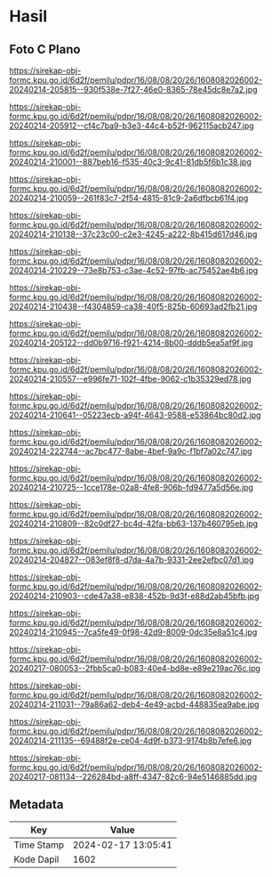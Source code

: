 # Hasil

## Foto C Plano

https://sirekap-obj-formc.kpu.go.id/6d2f/pemilu/pdpr/16/08/08/20/26/1608082026002-20240214-205815--930f538e-7f27-46e0-8365-78e45dc8e7a2.jpg

https://sirekap-obj-formc.kpu.go.id/6d2f/pemilu/pdpr/16/08/08/20/26/1608082026002-20240214-205912--cf4c7ba9-b3e3-44c4-b52f-962115acb247.jpg

https://sirekap-obj-formc.kpu.go.id/6d2f/pemilu/pdpr/16/08/08/20/26/1608082026002-20240214-210001--887beb16-f535-40c3-9c41-81db5f6b1c38.jpg

https://sirekap-obj-formc.kpu.go.id/6d2f/pemilu/pdpr/16/08/08/20/26/1608082026002-20240214-210059--261f83c7-2f54-4815-81c9-2a6dfbcb61f4.jpg

https://sirekap-obj-formc.kpu.go.id/6d2f/pemilu/pdpr/16/08/08/20/26/1608082026002-20240214-210138--37c23c00-c2e3-4245-a222-8b415d617d46.jpg

https://sirekap-obj-formc.kpu.go.id/6d2f/pemilu/pdpr/16/08/08/20/26/1608082026002-20240214-210229--73e8b753-c3ae-4c52-97fb-ac75452ae4b6.jpg

https://sirekap-obj-formc.kpu.go.id/6d2f/pemilu/pdpr/16/08/08/20/26/1608082026002-20240214-210438--f4304859-ca38-40f5-825b-60693ad2fb21.jpg

https://sirekap-obj-formc.kpu.go.id/6d2f/pemilu/pdpr/16/08/08/20/26/1608082026002-20240214-205122--dd0b9716-f921-4214-8b00-dddb5ea5af9f.jpg

https://sirekap-obj-formc.kpu.go.id/6d2f/pemilu/pdpr/16/08/08/20/26/1608082026002-20240214-210557--e996fe71-102f-4fbe-9062-c1b35329ed78.jpg

https://sirekap-obj-formc.kpu.go.id/6d2f/pemilu/pdpr/16/08/08/20/26/1608082026002-20240214-210641--05223ecb-a94f-4643-9588-e53864bc80d2.jpg

https://sirekap-obj-formc.kpu.go.id/6d2f/pemilu/pdpr/16/08/08/20/26/1608082026002-20240214-222744--ac7bc477-8abe-4bef-9a9c-f1bf7a02c747.jpg

https://sirekap-obj-formc.kpu.go.id/6d2f/pemilu/pdpr/16/08/08/20/26/1608082026002-20240214-210725--1cce178e-02a8-4fe8-906b-fd9477a5d56e.jpg

https://sirekap-obj-formc.kpu.go.id/6d2f/pemilu/pdpr/16/08/08/20/26/1608082026002-20240214-210809--82c0df27-bc4d-42fa-bb63-137b460795eb.jpg

https://sirekap-obj-formc.kpu.go.id/6d2f/pemilu/pdpr/16/08/08/20/26/1608082026002-20240214-204827--083ef8f8-d7da-4a7b-9331-2ee2efbc07d1.jpg

https://sirekap-obj-formc.kpu.go.id/6d2f/pemilu/pdpr/16/08/08/20/26/1608082026002-20240214-210903--cde47a38-e838-452b-9d3f-e88d2ab45bfb.jpg

https://sirekap-obj-formc.kpu.go.id/6d2f/pemilu/pdpr/16/08/08/20/26/1608082026002-20240214-210945--7ca5fe49-0f98-42d9-8009-0dc35e8a51c4.jpg

https://sirekap-obj-formc.kpu.go.id/6d2f/pemilu/pdpr/16/08/08/20/26/1608082026002-20240217-080053--2fbb5ca0-b083-40e4-bd8e-e89e219ac76c.jpg

https://sirekap-obj-formc.kpu.go.id/6d2f/pemilu/pdpr/16/08/08/20/26/1608082026002-20240214-211031--79a86a62-deb4-4e49-acbd-448835ea9abe.jpg

https://sirekap-obj-formc.kpu.go.id/6d2f/pemilu/pdpr/16/08/08/20/26/1608082026002-20240214-211135--69488f2e-ce04-4d9f-b373-9174b8b7efe6.jpg

https://sirekap-obj-formc.kpu.go.id/6d2f/pemilu/pdpr/16/08/08/20/26/1608082026002-20240217-081134--226284bd-a8ff-4347-82c6-94e5146885dd.jpg


## Metadata

| Key        | Value               |
| ---------- | ------------------- |
| Time Stamp | 2024-02-17 13:05:41 |
| Kode Dapil | 1602                |



